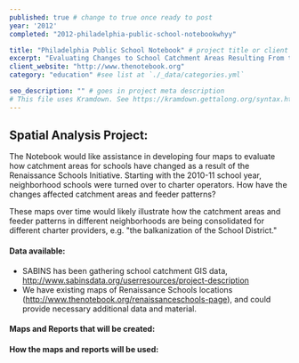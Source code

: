 ```yaml
---
published: true # change to true once ready to post
year: '2012'
completed: "2012-philadelphia-public-school-notebookwhyy"

title: "Philadelphia Public School Notebook" # project title or client name
excerpt: "Evaluating Changes to School Catchment Areas Resulting From the Renaissance Schools Initiative" # shows on project list page
client_website: "http://www.thenotebook.org"
category: "education" #see list at `./_data/categories.yml`

seo_description: "" # goes in project meta description
# This file uses Kramdown. See https://kramdown.gettalong.org/syntax.html for syntax
---
```


## Spatial Analysis Project:
The Notebook would like assistance in developing four maps to evaluate how catchment areas for schools have changed as a result of the Renaissance Schools Initiative. Starting with the 2010-11 school year, neighborhood schools were turned over to charter operators. How have the changes affected catchment areas and feeder patterns?

These maps over time would likely illustrate how the catchment areas and feeder patterns in different neighborhoods are being consolidated for different charter providers, e.g. "the balkanization of the School District."

#### Data available:
- SABINS has been gathering school catchment GIS data, http://www.sabinsdata.org/userresources/project-description
- We have existing maps of Renaissance Schools locations (http://www.thenotebook.org/renaissanceschools-page), and could provide necessary additional data and material.

#### Maps and Reports that will be created:

#### How the maps and reports will be used:
